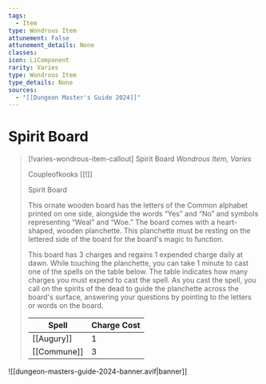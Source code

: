 ```yaml
---
tags:
  - Item
type: Wondrous Item
attunement: False
attunement_details: None
classes:
icon: LiComponent
rarity: Varies
type: Wondrous Item
type_details: None
sources: 
  - "[[Dungeon Master's Guide 2024]]"
---
```

# Spirit Board
>[!varies-wondrous-item-callout] Spirit Board
>_Wondrous Item, Varies_
>
>Coupleofkooks [[!]]
>
>Spirit Board
>
>This ornate wooden board has the letters of the Common alphabet printed on one side, alongside the words “Yes” and “No” and symbols representing “Weal” and “Woe.” The board comes with a heart-shaped, wooden planchette. This planchette must be resting on the lettered side of the board for the board's magic to function.
>
>This board has 3 charges and regains 1 expended charge daily at dawn. While touching the planchette, you can take 1 minute to cast one of the spells on the table below. The table indicates how many charges you must expend to cast the spell. As you cast the spell, you call on the spirits of the dead to guide the planchette across the board's surface, answering your questions by pointing to the letters or words on the board.
>
>|Spell|Charge Cost|
>|---|---|
>|[[Augury]]|1|
>|[[Commune]]|3|
>


![[dungeon-masters-guide-2024-banner.avif|banner]]